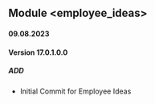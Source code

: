 ## Module <employee_ideas>
#### 09.08.2023
#### Version 17.0.1.0.0
##### ADD
- Initial Commit for Employee Ideas
